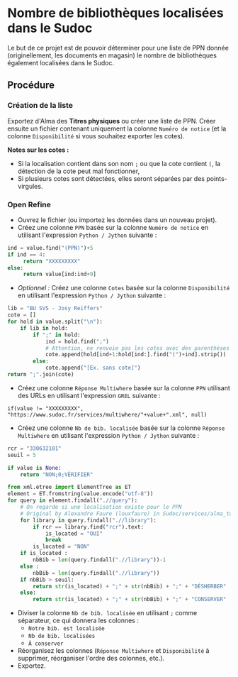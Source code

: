 # Nombre de bibliothèques localisées dans le Sudoc

Le but de ce projet est de pouvoir déterminer pour une liste de PPN donnée (originellement, les documents en magasin) le nombre de bibliothèques également localisées dans le Sudoc.

## Procédure

### Création de la liste

Exportez d'Alma des __Titres physiques__ ou créer une liste de PPN.
Créer ensuite un fichier contenant uniquement la colonne `Numéro de notice` (et la colonne `Disponibilité` si vous souhaitez exporter les cotes).

__Notes sur les cotes :__
* Si la localisation contient dans son nom `;` ou que la cote contient `(`, la détection de la cote peut mal fonctionner,
* Si plusieurs cotes sont détectées, elles seront séparées par des points-virgules.

### Open Refine

* Ouvrez le fichier (ou importez les données dans un nouveau projet).
* Créez une colonne `PPN` basée sur la colonne `Numéro de notice` en utilisant l'expression `Python / Jython` suivante :

``` Python
ind = value.find("(PPN)")+5
if ind == 4:
     return "XXXXXXXXX"
else:
     return value[ind:ind+9]
```

* _Optionnel :_ Créez une colonne `Cotes` basée sur la colonne `Disponibilité` en utilisant l'expression `Python / Jython` suivante :

``` Python
lib = "BU SVS - Josy Reiffers"
cote = []
for hold in value.split("\n"):
    if lib in hold:
        if ";" in hold:
            ind = hold.find(";")
            # Attention, ne renvoie pas les cotes avec des parenthèses
            cote.append(hold[ind+1:hold[ind:].find("(")+ind].strip())
        else:
            cote.append("[Ex. sans cote]")
return ";".join(cote)
```

* Créez une colonne `Réponse Multiwhere` basée sur la colonne `PPN` utilisant des URLs en utilisant l'expression `GREL` suivante :

``` GREL
if(value != "XXXXXXXXX", "https://www.sudoc.fr/services/multiwhere/"+value+".xml", null)
```

* Créez une colonne `Nb de bib. localisée` basée sur la colonne `Réponse Multiwhere` en utilisant l'expression `Python / Jython` suivante :

``` Python
rcr = "330632101"
seuil = 5

if value is None:
    return "NON;0;VÉRIFIER"

from xml.etree import ElementTree as ET
element = ET.fromstring(value.encode("utf-8"))
for query in element.findall(".//query"):
    # On regarde si une localisation existe pour le PPN
    # Original by Alexandre Faure (louxfaure) in Sudoc/services/alma_to_sudoc.py
    for library in query.findall(".//library"):
        if rcr == library.find("rcr").text:
            is_located = "OUI"
            break
        is_located = "NON"
    if is_located :
        nbBib = len(query.findall(".//library"))-1
    else :
        nbBib = len(query.findall(".//library"))
    if nbBib > seuil:
        return str(is_located) + ";" + str(nbBib) + ";" + "DÉSHERBER"
    else:
        return str(is_located) + ";" + str(nbBib) + ";" + "CONSERVER"
```

* Diviser la colonne `Nb de bib. localisée` en utilisant `;` comme séparateur, ce qui donnera les colonnes :
  * `Notre bib. est localisée`
  * `Nb de bib. localisées`
  * `À conserver`
* Réorganisez les colonnes (`Réponse Multiwhere` et `Disponibilité` à supprimer, réorganiser l'ordre des colonnes, etc.).
* Exportez.
